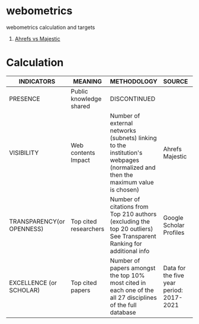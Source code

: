 # webometrics
webometrics calculation and targets
1. [Ahrefs vs Majestic](https://www.matthewwoodward.co.uk/seo/tools/ahrefs-vs-majestic/)

# Calculation

| INDICATORS	| MEANING	| METHODOLOGY	| SOURCE	| WEIGHT|
| ----------- | ----------- | ----------- | ----------- | ----------- |
| PRESENCE |	Public knowledge shared	| DISCONTINUED | | |
| VISIBILITY	| Web contents Impact	| Number of external networks (subnets) linking to the institution's webpages (normalized and then the maximum value is chosen) |	Ahrefs Majestic	| 50% |
| TRANSPARENCY(or OPENNESS)	| Top cited researchers	| Number of citations from Top 210 authors (excluding the top 20 outliers) See Transparent Ranking for additional info |	 Google Scholar Profiles |	10% |
| EXCELLENCE (or SCHOLAR)	| Top cited papers	| Number of papers amongst the top 10% most cited in each one of the all 27 disciplines of the full database | Data for the five year period: 2017-2021	| Scimago	40% |

